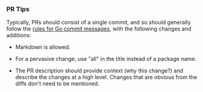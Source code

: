 ### PR Tips

Typically, PRs should consist of a single commit, and so should generally follow
the [rules for Go commit messages](https://go.dev/wiki/CommitMessage), with the following
changes and additions:

- Markdown is allowed.

- For a pervasive change, use "all" in the title instead of a package name.

- The PR description should provide context (why this change?) and describe the changes
  at a high level. Changes that are obvious from the diffs don't need to be mentioned.
